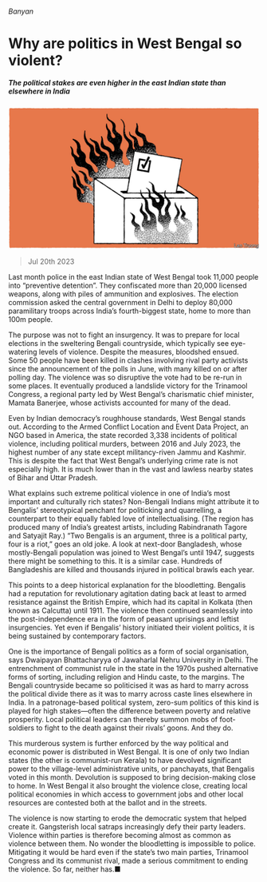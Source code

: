 ###### Banyan

# Why are politics in West Bengal so violent? 

##### The political stakes are even higher in the east Indian state than elsewhere in India 

![image](images/20230722_ASD001.jpg) 

> Jul 20th 2023 

Last month police in the east Indian state of West Bengal took 11,000 people into “preventive detention”. They confiscated more than 20,000 licensed weapons, along with piles of ammunition and explosives. The election commission asked the central government in Delhi to deploy 80,000 paramilitary troops across India’s fourth-biggest state, home to more than 100m people.

The purpose was not to fight an insurgency. It was to prepare for local elections in the sweltering Bengali countryside, which typically see eye-watering levels of violence. Despite the measures, bloodshed ensued. Some 50 people have been killed in clashes involving rival party activists since the announcement of the polls in June, with many killed on or after polling day. The violence was so disruptive the vote had to be re-run in some places. It eventually produced a landslide victory for the Trinamool Congress, a regional party led by West Bengal’s charismatic chief minister, Mamata Banerjee, whose activists accounted for many of the dead.

Even by Indian democracy’s roughhouse standards, West Bengal stands out. According to the Armed Conflict Location and Event Data Project, an NGO based in America, the state recorded 3,338 incidents of political violence, including political murders, between 2016 and July 2023, the highest number of any state except militancy-riven Jammu and Kashmir. This is despite the fact that West Bengal’s underlying crime rate is not especially high. It is much lower than in the vast and lawless nearby states of Bihar and Uttar Pradesh. 

What explains such extreme political violence in one of India’s most important and culturally rich states? Non-Bengali Indians might attribute it to Bengalis’ stereotypical penchant for politicking and quarrelling, a counterpart to their equally fabled love of intellectualising. (The region has produced many of India’s greatest artists, including Rabindranath Tagore and Satyajit Ray.) “Two Bengalis is an argument, three is a political party, four is a riot,” goes an old joke. A look at next-door Bangladesh, whose mostly-Bengali population was joined to West Bengal’s until 1947, suggests there might be something to this. It is a similar case. Hundreds of Bangladeshis are killed and thousands injured in political brawls each year.

This points to a deep historical explanation for the bloodletting. Bengalis had a reputation for revolutionary agitation dating back at least to armed resistance against the British Empire, which had its capital in Kolkata (then known as Calcutta) until 1911. The violence then continued seamlessly into the post-independence era in the form of peasant uprisings and leftist insurgencies. Yet even if Bengalis’ history initiated their violent politics, it is being sustained by contemporary factors.

One is the importance of Bengali politics as a form of social organisation, says Dwaipayan Bhattacharyya of Jawaharlal Nehru University in Delhi. The entrenchment of communist rule in the state in the 1970s pushed alternative forms of sorting, including religion and Hindu caste, to the margins. The Bengali countryside became so politicised it was as hard to marry across the political divide there as it was to marry across caste lines elsewhere in India. In a patronage-based political system, zero-sum politics of this kind is played for high stakes—often the difference between poverty and relative prosperity. Local political leaders can thereby summon mobs of foot-soldiers to fight to the death against their rivals’ goons. And they do.

This murderous system is further enforced by the way political and economic power is distributed in West Bengal. It is one of only two Indian states (the other is communist-run Kerala) to have devolved significant power to the village-level administrative units, or panchayats, that Bengalis voted in this month. Devolution is supposed to bring decision-making close to home. In West Bengal it also brought the violence close, creating local political economies in which access to government jobs and other local resources are contested both at the ballot and in the streets.

The violence is now starting to erode the democratic system that helped create it. Gangsterish local satraps increasingly defy their party leaders. Violence within parties is therefore becoming almost as common as violence between them. No wonder the bloodletting is impossible to police. Mitigating it would be hard even if the state’s two main parties, Trinamool Congress and its communist rival, made a serious commitment to ending the violence. So far, neither has.■







